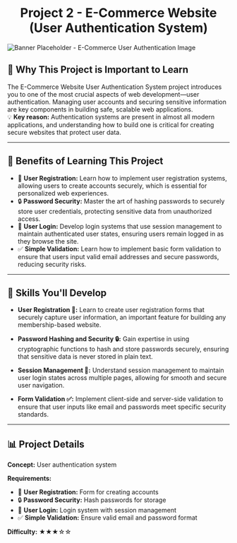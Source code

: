<h1 align="center">Project 2 - E-Commerce Website (User Authentication System)</h1>

<div style="align: center;">
  <img src="https://i.ytimg.com/vi/eeHqZeJ9Vqc/maxresdefault.jpg" alt="Banner Placeholder - E-Commerce User Authentication Image">
</div>

## 🚀 Why This Project is Important to Learn

The E-Commerce Website User Authentication System project introduces you to one of the most crucial aspects of web development—user authentication. Managing user accounts and securing sensitive information are key components in building safe, scalable web applications.  
💡 **Key reason:** Authentication systems are present in almost all modern applications, and understanding how to build one is critical for creating secure websites that protect user data.

---

## 🎯 Benefits of Learning This Project

- 🔑 **User Registration:** Learn how to implement user registration systems, allowing users to create accounts securely, which is essential for personalized web experiences.
- 🔒 **Password Security:** Master the art of hashing passwords to securely store user credentials, protecting sensitive data from unauthorized access.
- 👤 **User Login:** Develop login systems that use session management to maintain authenticated user states, ensuring users remain logged in as they browse the site.
- ✅ **Simple Validation:** Learn how to implement basic form validation to ensure that users input valid email addresses and secure passwords, reducing security risks.

---

## 🔧 Skills You'll Develop

- **User Registration 🔑:** Learn to create user registration forms that securely capture user information, an important feature for building any membership-based website.
  
- **Password Hashing and Security 🔒:** Gain expertise in using cryptographic functions to hash and store passwords securely, ensuring that sensitive data is never stored in plain text.
  
- **Session Management 👤:** Understand session management to maintain user login states across multiple pages, allowing for smooth and secure user navigation.
  
- **Form Validation ✅:** Implement client-side and server-side validation to ensure that user inputs like email and passwords meet specific security standards.

---

## 📊 Project Details

**Concept:** User authentication system  

**Requirements:**
- 🔑 **User Registration:** Form for creating accounts
- 🔒 **Password Security:** Hash passwords for storage
- 👤 **User Login:** Login system with session management
- ✅ **Simple Validation:** Ensure valid email and password format

**Difficulty:** ★★★☆☆
